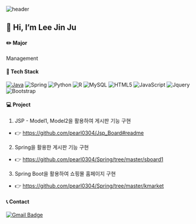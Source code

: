 

![header](https://capsule-render.vercel.app/api?type=slice&color=gradient&height=300&section=header&text=Hello%20&fontSize=60&fontAlign=80)


## 👋 Hi, I’m Lee Jin Ju


#### ✏️ Major 
Management


#### 🔨 Tech Stack 
<a href="https://github.com/pearl0304/Java"><img alt="Java" src="https://img.shields.io/badge/java-%23ED8B00.svg?&style=for-the-badge&logo=java&logoColor=white"/></a> <img alt="Spring" src="https://img.shields.io/badge/spring-green.svg?&style=for-the-badge&logo=spring&logoColor=white"/> 
<img alt="Python" src="https://img.shields.io/badge/python-%2314354C.svg?&style=for-the-badge&logo=python&logoColor=white"/> <img alt="R" src="https://img.shields.io/badge/r-%23276DC3.svg?&style=for-the-badge&logo=r&logoColor=white"/>   <img alt="MySQL" src="https://img.shields.io/badge/MySQL-4479A1.svg?&style=for-the-badge&logo=spring&logoColor=white"/>
<img alt="HTML5" src="https://img.shields.io/badge/HTML-critical.svg?&style=for-the-badge&logo=HTML5&logoColor=white"/> 
<img alt="JavaScript" src="https://img.shields.io/badge/javascript-%23323330.svg?&style=for-the-badge&logo=javascript&logoColor=%23F7DF1E"/> 
<img alt="Jquery" src="https://img.shields.io/badge/jQuery-informational.svg?&style=for-the-badge&logo=jQuery&logoColor=white"/> 
<img alt="Bootstrap" src="https://img.shields.io/badge/Bootstrap-7952B3.svg?&style=for-the-badge&logo=jQuery&logoColor=white"/> 


#### 💻 Project
1. JSP - Model1, Model2을 활용하여 게시판 기능 구현  
+ 👉 https://github.com/pearl0304/Jsp_Board#readme

2.  Spring을 활용한 게시판 기능 구현
+ 👉 https://github.com/pearl0304/Spring/tree/master/sboard1

3. Spring Boot을 활용하여 쇼핑몰 홈페이지 구현
+ 👉 https://github.com/pearl0304/Spring/tree/master/kmarket



#### 📞 Contact 
[![Gmail Badge](https://img.shields.io/badge/Gmail-d14836?style=flat-square&logo=Gmail&logoColor=white&link=mailto:snugyun01@gmail.com)](mailto:wlswn4630@gmail.com)

<!---
pearl0304/pearl0304 is a ✨ special ✨ repository because its `README.md` (this file) appears on your GitHub profile.
You can click the Preview link to take a look at your changes.
--->

